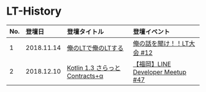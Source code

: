 # LT-History

|No.|登壇日|登壇タイトル|登壇イベント|
|:--|:--|:--|:--|
|1|2018.11.14|[俺のLTで俺のLTする](https://speakerdeck.com/yoshiyasuko/an-falseltdean-falseltsuru)|[俺の話を聞け！！LT大会 #12](https://cdg.connpass.com/event/105575/)|
|2|2018.12.10|[Kotlin 1.3 さらっとContracts+α](https://speakerdeck.com/yoshiyasuko/kotlin-1-dot-3-saratutocontracts-plus-a)|[【福岡】LINE Developer Meetup #47](https://line.connpass.com/event/110448/)|
